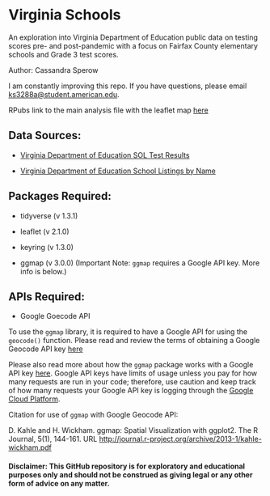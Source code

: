 # Virginia Schools

An exploration into Virginia Department of Education public data on testing scores pre- and post-pandemic with a focus on Fairfax County elementary schools and Grade 3 test scores. 

Author: Cassandra Sperow

I am constantly improving this repo. If you have questions, please email ks3288a@student.american.edu. 

RPubs link to the main analysis file with the leaflet map [here](https://rpubs.com/kaatori/Fairfax_county_schools)

## Data Sources: 

- [Virginia Department of Education SOL Test Results](https://www.doe.virginia.gov/statistics_reports/sol-pass-rates/index.shtml)

- [Virginia Department of Education School Listings by Name](https://www.doe.virginia.gov/directories/index.shtml)

## Packages Required: 

- tidyverse (v 1.3.1)

- leaflet (v 2.1.0)

- keyring (v 1.3.0)

- ggmap (v 3.0.0) (Important Note: ```ggmap``` requires a Google API key. More info is below.)


## APIs Required: 

- Google Goecode API

To use the ```ggmap``` library, it is required to have a Google API for using the ```geocode()``` function. Please read and review the terms of obtaining a Google Geocode API key [here](https://developers.google.com/maps/documentation/geocoding/get-api-key#:~:text=Go%20to%20the%20Google%20Maps%20Platform%20%3E%20Credentials%20page.&text=On%20the%20Credentials%20page%2C%20click,Click%20Close.)

Please also read more about how the ```ggmap``` package works with a Google API key [here](https://cran.r-project.org/web/packages/ggmap/readme/README.html). Google API keys have limits of usage unless you pay for how many requests are run in your code; therefore, use caution and keep track of how many requests your Google API key is logging through the [Google Cloud Platform](https://cloud.google.com).





Citation for use of ```ggmap``` with Google Geocode API: 

D. Kahle and H. Wickham. ggmap: Spatial
  Visualization with ggplot2. The R
  Journal, 5(1), 144-161. URL
  http://journal.r-project.org/archive/2013-1/kahle-wickham.pdf


#### Disclaimer: This GitHub repository is for exploratory and educational purposes only and should not be construed as giving legal or any other form of advice on any matter. 
